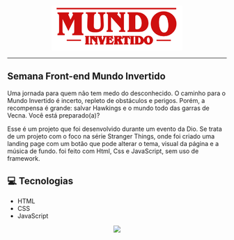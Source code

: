 <p align="center">
    <img width="300" src="assets/images/banner/logo.svg">
</p>

-------
## Semana Front-end Mundo Invertido

Uma jornada para quem não tem medo do desconhecido. O caminho para o Mundo Invertido é incerto, repleto de obstáculos e perigos. Porém, a recompensa é grande: salvar Hawkings e o mundo todo das garras de Vecna. Você está preparado(a)? 

Esse é um projeto que foi desenvolvido durante um evento da Dio. Se trata de um projeto com o foco na série Stranger Things, onde foi criado uma landing page com um botão que pode alterar o tema, visual da página e a música de fundo. foi feito com Html, Css e JavaScript, sem uso de framework.

## 💻 Tecnologias
- HTML
- CSS
- JavaScript

<p align="center">
    <img width="300" src="assets/images/to-readme/mundo-invertido.gif">
</p>

</p>